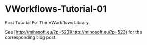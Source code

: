 VWorkflows-Tutorial-01
======================

First Tutorial For The VWorkflows Library.

See [http://mihosoft.eu/?p=523](http://mihosoft.eu/?p=523) for the corresponding blog post.
